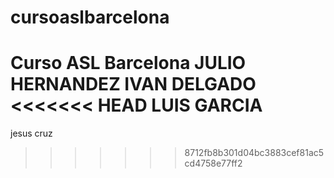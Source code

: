 cursoaslbarcelona
=================

Curso ASL Barcelona
JULIO HERNANDEZ
IVAN DELGADO
<<<<<<< HEAD
LUIS GARCIA
=======
jesus cruz
>>>>>>> 8712fb8b301d04bc3883cef81ac5cd4758e77ff2
